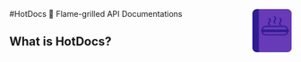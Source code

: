 
<img src="images/logo.png" width="70" align="right">
#HotDocs 🌭
Flame-grilled API Documentations

## What is HotDocs?

